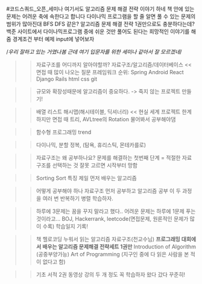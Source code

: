 #코드스쿼드_오픈_세미나
여기서도 알고리즘 문제 해결 전략 이야기 하네
책 안에 있는 문제는 어려운 축에 속한다고 합니다
다이나믹 프로그램을 할 줄 알면 풀 수 있는 문제의 범위가 많아진대
BFS DFS 같은?
알고리즘 문제 해결 전략 1권만으로도 충분하다는데?
백준 사이트에서 다이나믹프로그램 중에 쉬운 것만 풀어도 된다는 희망적인 이야기를 해줌
경계조건 부터 예제 input에 넣어보자

/*우리 잘하고 있는 거였나봄 근데 여기 입문자를 위한 세미나 같아서
  잘 모르겠네*/

>>자료구조를 어디까지 알아야할까?
자료구조/알고리즘/데이터베이스 <<면접 때 많이 나오는 질문
프레임워크 순위: Spring Android React Django Rails html css git

>>규모와 확장성때문에 알고리즘이 중요하다.
-> 죽지 않는 프로젝트 만들기!

>>배열 리스트 해시맵(해시테이블, 딕셔너리) << 현실 세계 프로젝트 한계
하지만 면접 때 트리, AVLtree의 Rotation 물어봐서 공부해야댐

>>함수형 프로그래밍 trend

>>다이나믹, 분할 정복, (탐욕, 휴리스틱, 몬테카를로)

>>자료구조는 왜 공부하나요?
문제를 해결하는 첫번째 단계 = 적절한 자료구조를 선택하는 것
잘못 고르면 시작부터 망함

>>Sorting
Sort 특징 제일 먼저 배우는 알고리즘

>>어떻게 공부해야 하나
자료구조 먼저 공부하고 알고리즘 공부
이 두 과정을 여러 번 반복하기
병렬 학습하자.

>>하루에 3문제는 꿈을 꾸지 말라고 했다..
어려운 문제는 하루에 1문제 푸는 것이라고...
BOJ, Hackerrank, leetcode(면접문제, 원론적인 문제가 많이 수록)
학습일지 기록!

>>책
헬로코딩
누워서 읽는 알고리즘
자료구조(천교수님)
**프로그래밍 대회에서 배우는 알고리즘 문제해결 전략세트 1권만**
Introduction of Algorithm (공중부양가능)
Art of Programming (지구인 중에 다 읽은 사람을 본 적이 없다고 함)

>> 기초 서적 2권 동영상 강의 두 개 정도 꼭 학습하자
>> 왔다 갔다 꾸준히!
